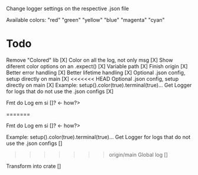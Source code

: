 Change logger settings on the respective .json file

Available colors:
"red"
"green"
"yellow"
"blue"
"magenta"
"cyan"

# Todo
Remove "Colored" lib [X]
Color on all the log, not only msg [X]
Show diferent color options on an .expect() [X]
Variable path [X]
Finish origin [X]
Better error handling [X]
Better lifetime handling [X]
Optional .json config, setup directly on main [X] 
<<<<<<< HEAD
Optional .json config, setup directly on main [X] 
Example: setup().color(true).terminal(true)...
Get Logger for logs that do not use the .json configs [X]

Fmt do Log em si []? <- how?>

=======

Fmt do Log em si []? <- how?>

Example: setup().color(true).terminal(true)...
Get Logger for logs that do not use the .json configs []

>>>>>>> origin/main
Global log []

Transform into crate []
